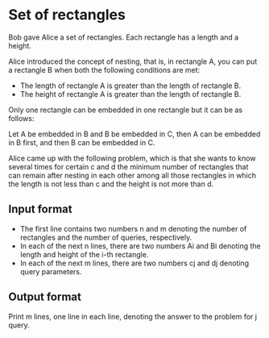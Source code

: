 # Set of rectangles

Bob gave Alice a set of rectangles. Each rectangle has a length and a height.

Alice introduced the concept of nesting, that is, in rectangle A, you can put a rectangle B when both the following conditions are met:

- The length of rectangle A is greater than the length of rectangle B.
- The height of rectangle A is greater than the length of rectangle B.

Only one rectangle can be embedded in one rectangle but it can be as follows:

Let A be embedded in B and B be embedded in C, then A can be embedded in B first, and then B can be embedded in C.

Alice came up with the following problem, which is that she wants to know several times for certain c
and d the minimum number of rectangles that can remain after nesting in each other among all those rectangles in which the length is not less than c and the height is not more than d.

## Input format

- The first line contains two numbers n and m denoting the number of rectangles and the number of queries, respectively.
- In each of the next n lines, there are two numbers Ai and Bi denoting the length and height of the i-th rectangle.
- In each of the next m lines, there are two numbers cj and dj denoting query parameters.

## Output format

Print m lines, one line in each line, denoting the answer to the problem for j query.
